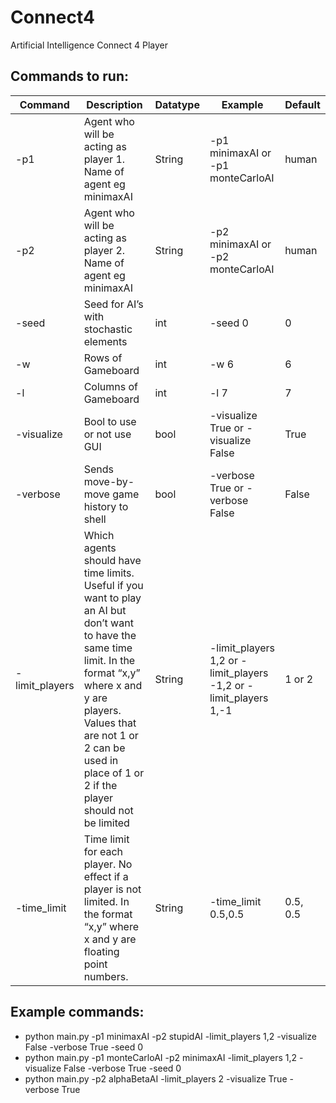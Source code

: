 # Connect4
Artificial Intelligence Connect 4 Player

## Commands to run:
| Command | Description | Datatype | Example | Default |
| ------------- | ----------- | ----------- | ----------- | ----------- |
| -p1 | Agent who will be acting as player 1. Name of agent eg minimaxAI | String | -p1 minimaxAI or -p1 monteCarloAI | human |
| -p2 | Agent who will be acting as player 2. Name of agent eg minimaxAI | String | -p2 minimaxAI or -p2 monteCarloAI | human |
| -seed| Seed for AI’s with stochastic elements | int | -seed 0 | 0 |
| -w | Rows of Gameboard | int | -w 6 | 6 |
| -l | Columns of Gameboard | int | -l 7 | 7 |
| -visualize | Bool to use or not use GUI | bool | -visualize True or - visualize False | True |
| -verbose | Sends move-by-move game history to shell | bool | -verbose True or -verbose False | False |
| -limit_players | Which agents should have time limits. Useful if you want to play an AI but don’t want to have the same time limit. In the format “x,y” where x and y are players. Values that are not 1 or 2 can be used in place of 1 or 2 if the player should not be limited | String | -limit_players 1,2 or -limit_players -1,2 or -limit_players 1,-1 | 1 or 2 |
| -time_limit | Time limit for each player. No effect if a player is not limited. In the format “x,y” where x and y are floating point numbers. | String | -time_limit 0.5,0.5 | 0.5, 0.5 |

## Example commands:
  * python main.py -p1 minimaxAI -p2 stupidAI -limit_players 1,2 -visualize False -verbose True -seed 0
  * python main.py -p1 monteCarloAI -p2 minimaxAI -limit_players 1,2 -visualize False -verbose True -seed 0
  * python main.py -p2 alphaBetaAI -limit_players 2 -visualize True -verbose True
